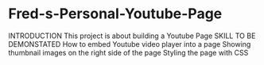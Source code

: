 # Fred-s-Personal-Youtube-Page
INTRODUCTION
This project is about building a Youtube Page
SKILL TO BE DEMONSTATED
How to embed Youtube video player into a page
Showing thumbnail images on the right side of the page
Styling the page with CSS
